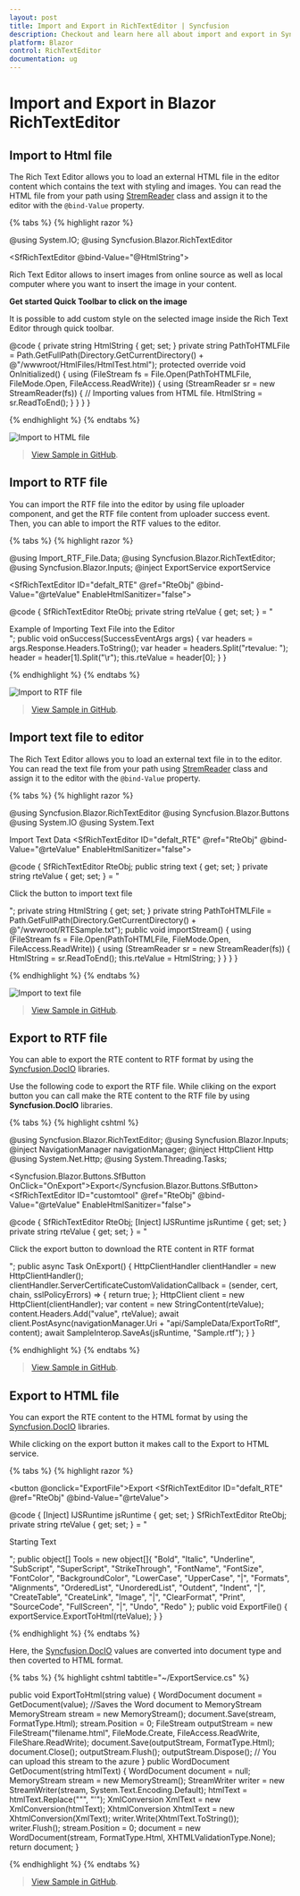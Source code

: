 ```yaml
---
layout: post
title: Import and Export in RichTextEditor | Syncfusion
description: Checkout and learn here all about import and export in Syncfusion Blazor RichTextEditor component and more.
platform: Blazor
control: RichTextEditor
documentation: ug
---
```


# Import and Export in Blazor RichTextEditor

## Import to Html file 

The Rich Text Editor allows you to load an external HTML file in the editor content which contains the text with styling and images. You can read the HTML file from your path using [StremReader](https://docs.microsoft.com/en-us/dotnet/api/system.io.streamreader?view=net-6.0) class and assign it to the editor with the `@bind-Value` property.

{% tabs %}
{% highlight razor %}

@using System.IO; 
@using Syncfusion.Blazor.RichTextEditor 
 
<SfRichTextEditor @bind-Value="@HtmlString"> 
    <p>Rich Text Editor allows to insert images from online source as well as local computer where you want to insert the image in your content.</p> 
    <p><b>Get started Quick Toolbar to click on the image</b></p> 
    <p>It is possible to add custom style on the selected image inside the Rich Text Editor through quick toolbar.</p> 
</SfRichTextEditor> 
 
@code { 
    private string HtmlString { get; set; } 
    private string PathToHTMLFile = Path.GetFullPath(Directory.GetCurrentDirectory() + @"/wwwroot/HtmlFiles/HtmlTest.html"); 
    protected override void OnInitialized() 
    { 
        using (FileStream fs = File.Open(PathToHTMLFile, FileMode.Open, FileAccess.ReadWrite)) 
        { 
            using (StreamReader sr = new StreamReader(fs)) 
            {
                // Importing values from HTML file.
                HtmlString = sr.ReadToEnd(); 
            } 
        } 
    } 
} 

{% endhighlight %}
{% endtabs %}

![Import to HTML file](./images/blazor-import-html.png)

> [View Sample in GitHub](https://github.com/SyncfusionExamples/import-html-file-to-blazor-rich-text-editor).

## Import to RTF file

You can import the RTF file into the editor by using file uploader component, and get the RTF file content from uploader success event. Then, you can able to import the RTF values to the editor.

{% tabs %}
{% highlight razor %}

@using Import_RTF_File.Data;
@using Syncfusion.Blazor.RichTextEditor;
@using Syncfusion.Blazor.Inputs;
@inject ExportService exportService

<SfRichTextEditor ID="defalt_RTE" @ref="RteObj" @bind-Value="@rteValue" EnableHtmlSanitizer="false">
    <RichTextEditorImageSettings SaveUrl="api/SampleData/Save" Path="../images/"></RichTextEditorImageSettings>
</SfRichTextEditor>
<SfUploader ID="UploadFiles">
    <UploaderAsyncSettings SaveUrl="api/SampleData/Import" RemoveUrl="https://aspnetmvc.syncfusion.com/services/api/uploadbox/Remove"></UploaderAsyncSettings>
    <UploaderEvents Success="@onSuccess"></UploaderEvents>
</SfUploader>

@code {
    SfRichTextEditor RteObj;
    private string rteValue { get; set; } = "<div>Example of Importing Text File into the Editor</div>";
    public void onSuccess(SuccessEventArgs args)
    {
        var headers = args.Response.Headers.ToString();
        var header = headers.Split("rtevalue: ");
        header = header[1].Split("\r");
        this.rteValue = header[0];
    }
}

{% endhighlight %}
{% endtabs %}

![Import to RTF file](./images/blazor-import-rtf.png)

> [View Sample in GitHub](https://github.com/SyncfusionExamples/import-rtf-file-to-blazor-rich-text-editor).

## Import text file to editor 

The Rich Text Editor allows you to load an external text file in to the editor. You can read the text file from your path using [StremReader](https://docs.microsoft.com/en-us/dotnet/api/system.io.streamreader?view=net-6.0) class and assign it to the editor with the `@bind-Value` property.

{% tabs %}
{% highlight razor %}

@using Syncfusion.Blazor.RichTextEditor
@using Syncfusion.Blazor.Buttons
@using System.IO
@using System.Text

<SfButton OnClick="@importStream">Import Text Data</SfButton>
<SfRichTextEditor ID="defalt_RTE" @ref="RteObj" @bind-Value="@rteValue" EnableHtmlSanitizer="false">
</SfRichTextEditor>

@code {
    SfRichTextEditor RteObj;
    public string text { get; set; }
    private string rteValue { get; set; } = "<p>Click the button to import text file</p>";
    private string HtmlString { get; set; }
    private string PathToHTMLFile = Path.GetFullPath(Directory.GetCurrentDirectory() + @"/wwwroot/RTESample.txt");
    public void importStream()
    {
        using (FileStream fs = File.Open(PathToHTMLFile, FileMode.Open, FileAccess.ReadWrite))
        {
            using (StreamReader sr = new StreamReader(fs))
            {
                HtmlString = sr.ReadToEnd();
                this.rteValue = HtmlString;
            }
        }
    }
}

{% endhighlight %}
{% endtabs %}

![Import to text file](./images/blazor-import-text.png)

> [View Sample in GitHub](https://github.com/SyncfusionExamples/import-text-file-to-blazor-rich-text-editor).

## Export to RTF file

You can able to export the RTE content to RTF format by using the [Syncfusion.DocIO](https://libraries.io/nuget/Syncfusion.DocIO.NET) libraries. 

Use the following code to export the RTF file. While cliking on the export button you can call make the RTE content to the RTF file by using **Syncfusion.DocIO** libraries.

{% tabs %}
{% highlight cshtml %}

@using Syncfusion.Blazor.RichTextEditor;
@using Syncfusion.Blazor.Inputs;
@inject NavigationManager navigationManager;
@inject HttpClient Http
@using System.Net.Http;
@using System.Threading.Tasks;

<Syncfusion.Blazor.Buttons.SfButton OnClick="OnExport">Export</Syncfusion.Blazor.Buttons.SfButton>
    <SfRichTextEditor ID="customtool" @ref="RteObj" @bind-Value="@rteValue" EnableHtmlSanitizer="false">
        <RichTextEditorImageSettings SaveUrl="api/SampleData/Save" Path="../images/"></RichTextEditorImageSettings>
    </SfRichTextEditor>

@code {
    SfRichTextEditor RteObj;
    [Inject]
    IJSRuntime jsRuntime { get; set; }
    private string rteValue { get; set; } = "<p>Click the export button to download the RTE content in RTF format</p>";
    public async Task OnExport()
    {
        HttpClientHandler clientHandler = new HttpClientHandler();
        clientHandler.ServerCertificateCustomValidationCallback = (sender, cert, chain, sslPolicyErrors) => { return true; };
        HttpClient client = new HttpClient(clientHandler);
        var content = new StringContent(rteValue);
        content.Headers.Add("value", rteValue);
        await client.PostAsync(navigationManager.Uri + "api/SampleData/ExportToRtf", content);
        await SampleInterop.SaveAs<object>(jsRuntime, "Sample.rtf");
    }
}

{% endhighlight %}
{% endtabs %}

> [View Sample in GitHub](https://github.com/SyncfusionExamples/blazor-rich-text-editor-export-to-rtf).

## Export to HTML file

You can export the RTE content to the HTML format by using the [Syncfusion.DocIO](https://libraries.io/nuget/Syncfusion.DocIO.NET) libraries.

While clicking on the export button it makes call to the Export to HTML service.

{% tabs %}
{% highlight razor %}

<button @onclick="ExportFile">Export</button>
<SfRichTextEditor ID="defalt_RTE" @ref="RteObj" @bind-Value="@rteValue">
    <ChildContent>
        <RichTextEditorToolbarSettings Items="@Tools" Type="ToolbarType.Expand"></RichTextEditorToolbarSettings>
    </ChildContent>
</SfRichTextEditor>

@code {
    [Inject]
    IJSRuntime jsRuntime { get; set; }
    SfRichTextEditor RteObj;
    private string rteValue { get; set; } = "<p>Starting Text</p>";
    public object[] Tools = new object[]{
        "Bold", "Italic", "Underline", "SubScript", "SuperScript", "StrikeThrough",
        "FontName", "FontSize", "FontColor", "BackgroundColor",
        "LowerCase", "UpperCase", "|",
        "Formats", "Alignments", "OrderedList", "UnorderedList",
        "Outdent", "Indent", "|", "CreateTable",
        "CreateLink", "Image", "|", "ClearFormat", "Print",
        "SourceCode", "FullScreen", "|", "Undo", "Redo"
    };
    public void ExportFile()
    {
        exportService.ExportToHtml(rteValue);
    }
}

{% endhighlight %}
{% endtabs %}

Here, the [Syncfusion.DocIO](https://libraries.io/nuget/Syncfusion.DocIO.NET) values are converted into document type and then coverted to HTML format.

{% tabs %}
{% highlight cshtml tabtitle="~/ExportService.cs" %}

public void ExportToHtml(string value)
{
    WordDocument document = GetDocument(value);
    //Saves the Word document to MemoryStream
    MemoryStream stream = new MemoryStream();
    document.Save(stream, FormatType.Html);
    stream.Position = 0;
    FileStream outputStream = new FileStream("filename.html", FileMode.Create, FileAccess.ReadWrite, FileShare.ReadWrite);
    document.Save(outputStream, FormatType.Html);
    document.Close();
    outputStream.Flush();
    outputStream.Dispose();
    // You can upload this stream to the azure
}
public WordDocument GetDocument(string htmlText)
{
    WordDocument document = null;
    MemoryStream stream = new MemoryStream();
    StreamWriter writer = new StreamWriter(stream, System.Text.Encoding.Default);
    htmlText = htmlText.Replace("\"", "'");
    XmlConversion XmlText = new XmlConversion(htmlText);
    XhtmlConversion XhtmlText = new XhtmlConversion(XmlText);
    writer.Write(XhtmlText.ToString());
    writer.Flush();
    stream.Position = 0;
    document = new WordDocument(stream, FormatType.Html, XHTMLValidationType.None);
    return document;
}

{% endhighlight %}
{% endtabs %}

> [View Sample in GitHub](https://github.com/SyncfusionExamples/blazor-rich-text-editor-export-to-html).